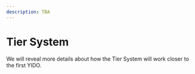 ```yaml
---
description: TBA
---
```


# Tier System

We will reveal more details about how the Tier System will work closer to the first YIDO.&#x20;
